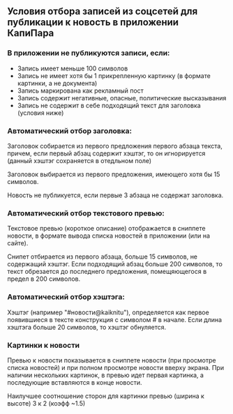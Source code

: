 
## Условия отбора записей из соцсетей для публикации к новость в приложении КапиПара

### В приложении не публикуются записи, если:

- Запись имеет меньше 100 символов
- Запись не имеет хотя бы 1 прикрепленную картинку (в формате картинки, а не документа)
- Запись маркирована как рекламный пост
- Запись содержит негативные, опасные, политические высказывания
- Запись не содержит в себе подходящий текст для заголовка (условия ниже)


### Автоматический отбор заголовка:

Заголовок собирается из первого предложения первого абзаца текста, причем, если первый абзац содержит хэштэг, то он игнорируется (данный хэштэг сохраняется в отедльном поле)

Заголовок выбирается из первого предложения, имеющего хотя бы 15 символов.

Новость не публикуется, если первые 3 абзаца не содержат заголовка.

### Автоматический отбор текстового превью:

Текстовое превью (короткое описание) отображается в сниппете новости, в формате вывода списка новостей в приложении (или на сайте).

Снипет отбирается из первого абзаца, больше 15 символов, не содержащий хэштэг.
Если подходящий абзац больше 200 символов, то текст обрезается до последнего предложения, помещяющегося в предел в 200 символов.

### Автоматический отбор хэштэга:

Хэштэг (например "#новости@kaiknitu"), определяется как первое появившиеся в тексте конструкция с символом # в начале.
Если длина хэштэга больше 20 символов, то хэштэг обнуляется.

### Картинки к новости

Превью к новости показывается в сниппете новости (при просмотре списка новостей) и при полном просмотре новости вверху экрана.
При наличии нескольких картинок, в превью идет первая картинка, а последующие вставляются в конце новости.

Наилучшее соотношение сторон для картинки превью (ширина к высоте) 3 к 2 (коэфф ~1.5)

